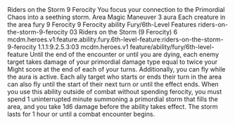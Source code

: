 <ability>
  <name>Riders on the Storm</name>
  <cost>9 Ferocity</cost>
  <flavor>You focus your connection to the Primordial Chaos into a seething storm.</flavor>
  <keywords>
    <keyword>Area</keyword>
    <keyword>Magic</keyword>
  </keywords>
  <type>Maneuver</type>
  <distance>3 aura</distance>
  <target>Each creature in the area</target>
  <metadata>
    <class>fury</class>
    <cost>9 Ferocity</cost>
    <cost_amount>9</cost_amount>
    <cost_resource>Ferocity</cost_resource>
    <feature_type>ability</feature_type>
    <file_dpath>Fury/6th-Level Features</file_dpath>
    <item_id>riders-on-the-storm-9-ferocity</item_id>
    <item_index>03</item_index>
    <item_name>Riders on the Storm (9 Ferocity)</item_name>
    <level>6</level>
    <scc>mcdm.heroes.v1:feature.ability.fury.6th-level-feature:riders-on-the-storm-9-ferocity</scc>
    <scdc>1.1.1:9.2.5.3:03</scdc>
    <source>mcdm.heroes.v1</source>
    <type>feature/ability/fury/6th-level-feature</type>
  </metadata>
  <effects>
    <effect type="mundane">Until the end of the encounter or until you are dying, each enemy target takes damage of your primordial damage type equal to twice your Might score at the end of each of your turns. Additionally, you can fly while the aura is active. Each ally target who starts or ends their turn in the area can also fly until the start of their next turn or until the effect ends.</effect>
    <effect type="mundane" name="Special">When you use this ability outside of combat without spending ferocity, you must spend 1 uninterrupted minute summoning a primordial storm that fills the area, and you take 1d6 damage before the ability takes effect. The storm lasts for 1 hour or until a combat encounter begins.</effect>
  </effects>
</ability>
